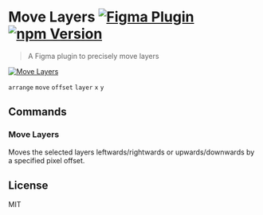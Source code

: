 # Move Layers [![Figma Plugin](https://img.shields.io/badge/figma-Move%20Layers-1BC47D.svg)](https://figma.com/c/plugin/767379204511357902/Move-Layers) [![npm Version](https://img.shields.io/npm/v/figma-move-layers.svg)](https://www.npmjs.com/package/figma-move-layers)

> A Figma plugin to precisely move layers

[![Move Layers](https://raw.githubusercontent.com/yuanqing/figma-plugins/master/packages/figma-move-layers/media/cover.png)](https://figma.com/c/plugin/767379204511357902/Move-Layers)

`arrange` `move` `offset` `layer` `x` `y`

## Commands

### Move Layers

Moves the selected layers leftwards/rightwards or upwards/downwards by a specified pixel offset.

## License

MIT
